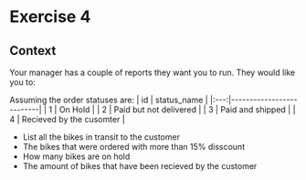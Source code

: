 # Exercise 4

## Context

Your manager has a couple of reports they want you to run. They would like you to:

Assuming the order statuses are:
| id  | status_name              |
|:---:|--------------------------|
|  1  | On Hold                  |
|  2  | Paid but not delivered   |
|  3  | Paid and shipped         |
|  4  | Recieved by the cusomter |

- List all the bikes in transit to the customer
- The bikes that were ordered with more than 15% disscount
- How many bikes are on hold
- The amount of bikes that have been recieved by the customer
